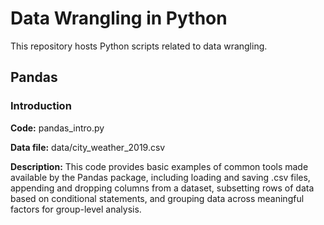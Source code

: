 # Data Wrangling in Python
This repository hosts Python scripts related to data wrangling.

## Pandas
### Introduction
**Code:** pandas_intro.py

**Data file:** data/city_weather_2019.csv

**Description:** This code provides basic examples of common tools made available by the Pandas package, including loading and saving .csv files, appending and dropping columns from a dataset, subsetting rows of data based on conditional statements, and grouping data across meaningful factors for group-level analysis. 
